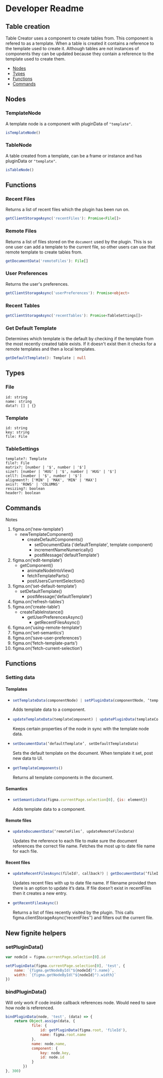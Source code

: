 # Developer Readme


## Table creation

Table Creator uses a component to create tables from. This component is refered to as a template. When a table is created it contains a reference to the template used to create it. Although tables are not instances of components they can be updated because they contain a reference to the template used to create them.

- [Nodes](#nodes)
- [Types](#types)
- [Functions](#functions)
- [Commands](#commands)

## Nodes

### TemplateNode

A template node is a component with pluginData of `"template"`.

```ts
isTemplateNode()
```

### TableNode

A table created from a template, can be a frame or instance and has pluginData or `"template"`.

```ts
isTableNode()
```

## Functions

### Recent Files

Returns a list of recent files which the plugin has been run on.

```js
getClientStorageAsync('recentFiles'): Promise<File[]>
```

### Remote Files

Returns a list of files stored on the `document` used by the plugin. This is so one user can add a template to the current file, so other users can use that remote template to create tables from.

```ts
getDocumentData('remoteFiles'): File[]
```

### User Preferences

Returns the user's preferences.

```ts
getClientStorageAsync('userPreferences'): Promise<object>
```

### Recent Tables

```ts
getClientStorageAsync('recentTables'): Promise<TableSettings[]>
```

### Get Default Template

Determines which template is the default by checking if the template from the most recently created table exists. If it doesn't exist then it checks for a remote templates and then a local templates.

```ts
getDefaultTemplate(): Template | null
```

## Types

### File

```
id: string
name: string
data?: [] | {}
```

### Template

```
id: string
key: string
file: File
```

### TableSettings

```
template?: Template
file?: File
matrix?: [number | '$', number | '$']
size?: [number | 'HUG' | '$', number | 'HUG' | '$']
cell?: [number | '$', number | '$']
alignment?: ['MIN' | 'MAX', 'MIN' | 'MAX']
axis?: 'ROWS' | 'COLUMNS'
resizing?: boolean
header?: boolean
```


## Commands

Notes

1. figma.on(‘new-template’)
    - newTemplateComponent()
        - createDefaultComponents()
            - setDocumentData ('defaultTemplate', template component)
            - incrementNameNumerically()
            - postMessage('defaultTemplate')
2. figma.on(‘edit-template’)
    - getComponent()
        - animateNodeIntoView()
        - fetchTemplateParts()
        - postUsersCurrentSelection()
3. figma.on(‘set-default-template’)
    - setDefaultTemplate()
        - postMessage('defaultTemplate')
4. figma.on(‘refresh-tables’)
5. figma.on(‘create-table’)
   - createTableInstance()
        - getUserPreferencesAsync()
            - getRecentFilesAsync()
6. figma.on(‘using-remote-template’)
7. figma.on(‘set-semantics’)
8. figma.on(‘save-user-preferences’)
9. figma.on(‘fetch-template-parts’)
10. figma.on(‘fetch-current-selection’)


## Functions

### Setting data

#### Templates

-   ```js
    setTemplateData(componentNode) | setPluginData(componentNode, ‘template’, setTemplateData)
    ```
    
    Adds template data to a component.

-   ```js
    updateTemplateData(templateComponent) | updatePluginData(templateComponent, updateTemplateData)
    ````
    
    Keeps certain properties of the node in sync with the template node data.

-   ```js
    setDocumentData(‘defaultTemplate’, setDefaultTemplateData)
    ```

    Sets the default template on the document. When template it set, post new data to UI.

-   ```js
    getTemplateComponents()
    ```   
    
    Returns all template components in the document.

#### Semantics

-   ```js
    setSemanticData(figma.currentPage.selection[0], {is: element})
    ```

    Adds template data to a component.

#### Remote files

-   ```js
    updateDocumentData(‘remoteFiles’, updateRemoteFilesData)
    ```
    
    Updates the reference to each file to make sure the document references the correct file name. Fetches the most up to date file name for each file.

#### Recent files

-   ```js
    updateRecentFilesAsync(fileId?, callback?) | getDocumentData(‘fileId’)
    ```

    Updates recent files with up to date file name. If filename provided then there is an option to update it’s data. If file doesn’t exist in recentFiles then it creates a new entry.

-   ```js
    getRecentFilesAsync()
    ```
    
    Returns a list of files recently visited by the plugin. This calls figma.clientStorageAsync(‘recentFiles’’) and filters out the current file.


## New fignite helpers

### setPluginData()

```js
var nodeId = figma.currentPage.selection[0].id

setPluginData(figma.currentPage.selection[0], 'test', {
	name: `{figma.getNodeById("${nodeId}").name}`,
	width: `{figma.getNodeById("${nodeId}").width}`
})
```

### bindPluginData()

Will only work if code inside callback references node. Would need to save how node is referenced.

```js
bindPluginData(node, 'test', (data) => {
    return Object.assign(data, {
			file: {
				id: getPluginData(figma.root, 'fileId'),
				name: figma.root.name
			},
			name: node.name,
			component: {
				key: node.key,
				id: node.id
			}
		})
}, 300)
```